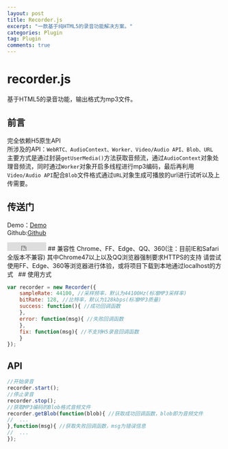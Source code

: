 ```yaml
---
layout: post
title: Recorder.js
excerpt: "一款基于纯HTML5的录音功能解决方案。"
categories: Plugin
tag: Plugin
comments: true
---
```


# recorder.js
基于HTML5的录音功能，输出格式为mp3文件。  
## 前言
完全依赖H5原生API  
所涉及的API：`WebRTC、AudioContext、Worker、Video/Audio API、Blob、URL`  
主要方式是通过封装`getUserMedia()`方法获取音频流，通过`AudioContext`对象处理音频流，同时通过`Worker`对象开启多线程进行mp3编码，最后再利用`Video/Audio API`配合`Blob`文件格式通过`URL`对象生成可播放的url进行试听以及上传需要。  
## 传送门
Demo：[Demo](http://www.chengfeilong.com/recorder.js/)  
Github:[Github](https://github.com/wangpengfei15975/recorder.js)  
<iframe frameborder="0" scrolling="0" width="91px" height="20px" src="https://ghbtns.com/github-btn.html?user=wangpengfei15975&repo=recorder.js&type=star&count=true"></iframe>  
## 兼容性
Chrome、FF、Edge、QQ、360(注：目前IE和Safari全版本不兼容)  
其中Chrome47以上以及QQ浏览器强制要求HTTPS的支持  
请尝试使用FF、Edge、360等浏览器进行体验，或将项目下载到本地通过localhost的方式  
## 使用方式

```js
var recorder = new Recorder({
    sampleRate: 44100, //采样频率，默认为44100Hz(标准MP3采样率)
    bitRate: 128, //比特率，默认为128kbps(标准MP3质量)
    success: function(){ //成功回调函数
    },
    error: function(msg){ //失败回调函数
    },
    fix: function(msg){ //不支持H5录音回调函数
    }
});
```

## API

```js
//开始录音
recorder.start();
//停止录音
recorder.stop();
//获取MP3编码的Blob格式音频文件
recorder.getBlob(function(blob){ //获取成功回调函数，blob即为音频文件
//  ...
},function(msg){ //获取失败回调函数，msg为错误信息
//  ...
});
```
